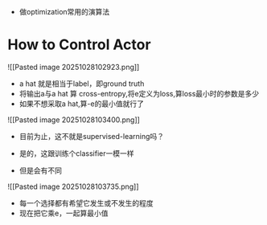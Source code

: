 - 做optimization常用的演算法

# How to Control Actor

![[Pasted image 20251028102923.png]]
- a hat 就是相当于label，即ground truth
- 将输出a与a hat 算 cross-entropy,将e定义为loss,算loss最小时的参数是多少
- 如果不想采取a hat,算-e的最小值就行了

![[Pasted image 20251028103400.png]]

- 目前为止，这不就是supervised-learning吗？
- 是的，这跟训练个classifier一模一样

- 但是会有不同

![[Pasted image 20251028103735.png]]
- 每一个选择都有希望它发生或不发生的程度
- 现在把它乘e，一起算最小值
